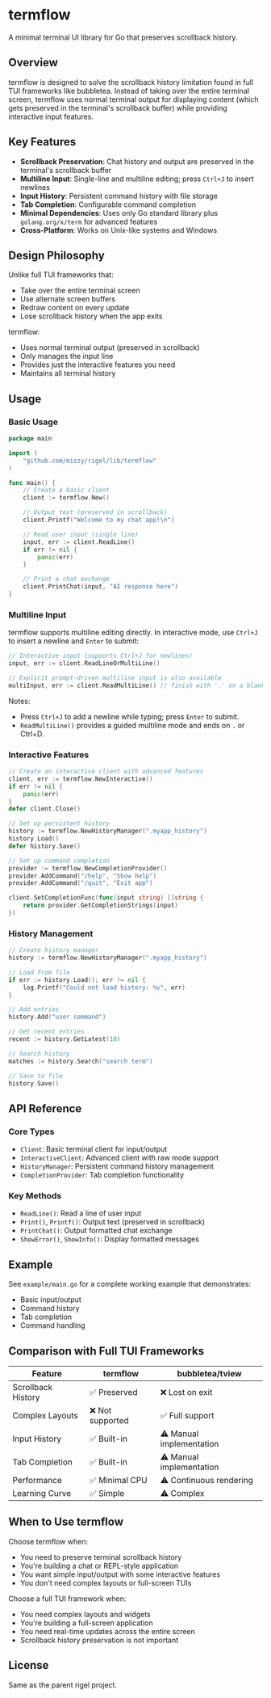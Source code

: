 # termflow

A minimal terminal UI library for Go that preserves scrollback history.

## Overview

termflow is designed to solve the scrollback history limitation found in full TUI frameworks like bubbletea. Instead of taking over the entire terminal screen, termflow uses normal terminal output for displaying content (which gets preserved in the terminal's scrollback buffer) while providing interactive input features.

## Key Features

- **Scrollback Preservation**: Chat history and output are preserved in the terminal's scrollback buffer
- **Multiline Input**: Single-line and multiline editing; press `Ctrl+J` to insert newlines
- **Input History**: Persistent command history with file storage
- **Tab Completion**: Configurable command completion
- **Minimal Dependencies**: Uses only Go standard library plus `golang.org/x/term` for advanced features
- **Cross-Platform**: Works on Unix-like systems and Windows

## Design Philosophy

Unlike full TUI frameworks that:
- Take over the entire terminal screen
- Use alternate screen buffers
- Redraw content on every update
- Lose scrollback history when the app exits

termflow:
- Uses normal terminal output (preserved in scrollback)
- Only manages the input line
- Provides just the interactive features you need
- Maintains all terminal history

## Usage

### Basic Usage

```go
package main

import (
    "github.com/mizzy/rigel/lib/termflow"
)

func main() {
    // Create a basic client
    client := termflow.New()

    // Output text (preserved in scrollback)
    client.Printf("Welcome to my chat app!\n")

    // Read user input (single line)
    input, err := client.ReadLine()
    if err != nil {
        panic(err)
    }

    // Print a chat exchange
    client.PrintChat(input, "AI response here")
}
```

### Multiline Input

termflow supports multiline editing directly. In interactive mode, use `Ctrl+J` to insert a newline and `Enter` to submit:

```go
// Interactive input (supports Ctrl+J for newlines)
input, err := client.ReadLineOrMultiLine()

// Explicit prompt-driven multiline input is also available
multiInput, err := client.ReadMultiLine() // finish with '.' on a blank line or Ctrl+D
```

Notes:
- Press `Ctrl+J` to add a newline while typing; press `Enter` to submit.
- `ReadMultiLine()` provides a guided multiline mode and ends on `.` or Ctrl+D.

### Interactive Features

```go
// Create an interactive client with advanced features
client, err := termflow.NewInteractive()
if err != nil {
    panic(err)
}
defer client.Close()

// Set up persistent history
history := termflow.NewHistoryManager(".myapp_history")
history.Load()
defer history.Save()

// Set up command completion
provider := termflow.NewCompletionProvider()
provider.AddCommand("/help", "Show help")
provider.AddCommand("/quit", "Exit app")

client.SetCompletionFunc(func(input string) []string {
    return provider.GetCompletionStrings(input)
})
```

### History Management

```go
// Create history manager
history := termflow.NewHistoryManager(".myapp_history")

// Load from file
if err := history.Load(); err != nil {
    log.Printf("Could not load history: %v", err)
}

// Add entries
history.Add("user command")

// Get recent entries
recent := history.GetLatest(10)

// Search history
matches := history.Search("search term")

// Save to file
history.Save()
```

## API Reference

### Core Types

- `Client`: Basic terminal client for input/output
- `InteractiveClient`: Advanced client with raw mode support
- `HistoryManager`: Persistent command history management
- `CompletionProvider`: Tab completion functionality

### Key Methods

- `ReadLine()`: Read a line of user input
- `Print()`, `Printf()`: Output text (preserved in scrollback)
- `PrintChat()`: Output formatted chat exchange
- `ShowError()`, `ShowInfo()`: Display formatted messages

## Example

See `example/main.go` for a complete working example that demonstrates:
- Basic input/output
- Command history
- Tab completion
- Command handling

## Comparison with Full TUI Frameworks

| Feature | termflow | bubbletea/tview |
|---------|----------|-----------------|
| Scrollback History | ✅ Preserved | ❌ Lost on exit |
| Complex Layouts | ❌ Not supported | ✅ Full support |
| Input History | ✅ Built-in | ⚠️ Manual implementation |
| Tab Completion | ✅ Built-in | ⚠️ Manual implementation |
| Performance | ✅ Minimal CPU | ⚠️ Continuous rendering |
| Learning Curve | ✅ Simple | ⚠️ Complex |

## When to Use termflow

Choose termflow when:
- You need to preserve terminal scrollback history
- You're building a chat or REPL-style application
- You want simple input/output with some interactive features
- You don't need complex layouts or full-screen TUIs

Choose a full TUI framework when:
- You need complex layouts and widgets
- You're building a full-screen application
- You need real-time updates across the entire screen
- Scrollback history preservation is not important

## License

Same as the parent rigel project.
